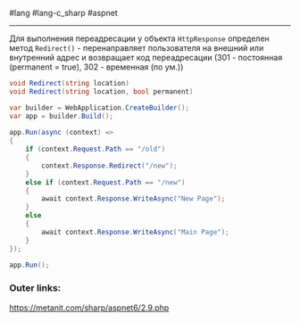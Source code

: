 #lang #lang-c_sharp #aspnet

---
Для выполнения переадресации у объекта `HttpResponse` определен метод `Redirect()` - перенаправляет пользователя на внешний или внутренний адрес и возвращает код переадресации (301 - постоянная (permanent = true), 302 - временная (по ум.))

```csharp
void Redirect(string location)
void Redirect(string location, bool permanent)
```

```csharp
var builder = WebApplication.CreateBuilder();
var app = builder.Build();
 
app.Run(async (context) =>
{
    if (context.Request.Path == "/old")
    {
        context.Response.Redirect("/new");
    }
    else if (context.Request.Path == "/new")
    {
        await context.Response.WriteAsync("New Page");
    }
    else
    {
        await context.Response.WriteAsync("Main Page");
    }
});
 
app.Run();
```

### Outer links:
https://metanit.com/sharp/aspnet6/2.9.php